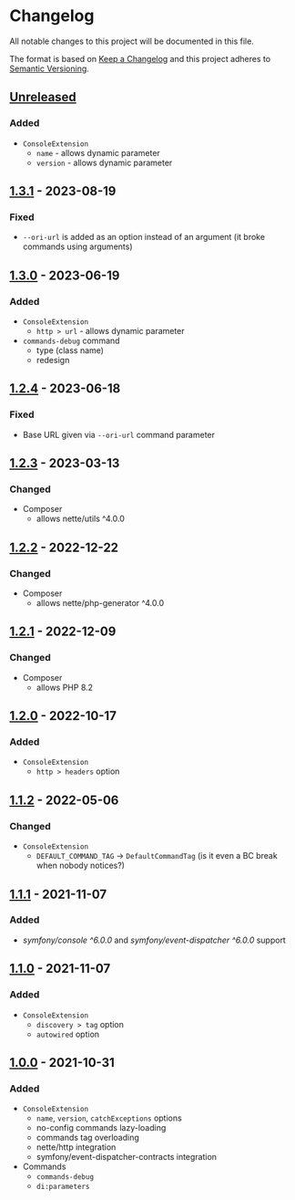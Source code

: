# Changelog

All notable changes to this project will be documented in this file.

The format is based on [Keep a Changelog](http://keepachangelog.com/en/1.0.0/)
and this project adheres to [Semantic Versioning](http://semver.org/spec/v2.0.0.html).

## [Unreleased](https://github.com/orisai/nette-console/compare/1.3.1...HEAD)

### Added

- `ConsoleExtension`
	- `name` - allows dynamic parameter
	- `version` - allows dynamic parameter

## [1.3.1](https://github.com/orisai/nette-console/compare/1.3.0...1.3.1) - 2023-08-19

### Fixed

- `--ori-url` is added as an option instead of an argument (it broke commands using arguments)

## [1.3.0](https://github.com/orisai/nette-console/compare/1.2.4...1.3.0) - 2023-06-19

### Added

- `ConsoleExtension`
	- `http > url` - allows dynamic parameter
- `commands-debug` command
	- type (class name)
	- redesign

## [1.2.4](https://github.com/orisai/nette-console/compare/1.2.3...1.2.4) - 2023-06-18

### Fixed

- Base URL given via `--ori-url` command parameter

## [1.2.3](https://github.com/orisai/nette-console/compare/1.2.2...1.2.3) - 2023-03-13

### Changed

- Composer
	- allows nette/utils ^4.0.0

## [1.2.2](https://github.com/orisai/nette-console/compare/1.2.1...1.2.2) - 2022-12-22

### Changed

- Composer
  - allows nette/php-generator ^4.0.0

## [1.2.1](https://github.com/orisai/nette-console/compare/1.2.0...1.2.1) - 2022-12-09

### Changed

- Composer
	- allows PHP 8.2

## [1.2.0](https://github.com/orisai/nette-console/compare/1.1.2...1.2.0) - 2022-10-17

### Added

- `ConsoleExtension`
  - `http > headers` option

## [1.1.2](https://github.com/orisai/nette-console/compare/1.1.1...1.1.2) - 2022-05-06

### Changed

- `ConsoleExtension`
  - `DEFAULT_COMMAND_TAG` -> `DefaultCommandTag` (is it even a BC break when nobody notices?)

## [1.1.1](https://github.com/orisai/nette-console/compare/1.1.0...1.1.1) - 2021-11-07

### Added

- *symfony/console ^6.0.0* and *symfony/event-dispatcher ^6.0.0* support

## [1.1.0](https://github.com/orisai/nette-console/compare/1.0.0...1.1.0) - 2021-11-07

### Added

- `ConsoleExtension`
  - `discovery > tag` option
  - `autowired` option

## [1.0.0](https://github.com/orisai/nette-console/releases/tag/1.0.0) - 2021-10-31

### Added

- `ConsoleExtension`
    - `name`, `version`, `catchExceptions` options
    - no-config commands lazy-loading
    - commands tag overloading
    - nette/http integration
    - symfony/event-dispatcher-contracts integration
- Commands
    - `commands-debug`
    - `di:parameters`
